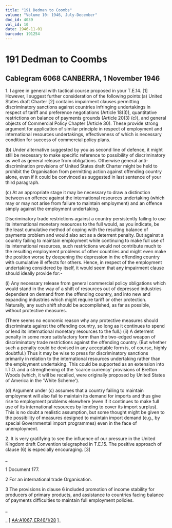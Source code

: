 ```yaml
---
title: "191 Dedman to Coombs"
volume: "Volume 10: 1946, July-December"
doc_id: 4039
vol_id: 10
date: 1946-11-01
barcode: 191254
---
```


# 191 Dedman to Coombs

## Cablegram 6068 CANBERRA, 1 November 1946

1\. I agree in general with tactical course proposed in your T.E.14. [1] However, I suggest further consideration of the following points:(a) United States draft Charter [2] contains impairment clauses permitting discriminatory sanctions against countries infringing undertakings in respect of tariff and preference negotiations (Article 18(3)), quantitative restrictions on balance of payments grounds (Article 20(3) (c)), and general objects of Commercial Policy Chapter (Article 30). These provide strong argument for application of similar principle in respect of employment and international resources undertakings, effectiveness of which is necessary condition for success of commercial policy plans.

(b) Under alternative suggested by you as second line of defence, it might still be necessary to make specific reference to possibility of discriminatory as well as general release from obligations. Otherwise general anti-discrimination provisions of United States draft Charter might be held to prohibit the Organisation from permitting action against offending country alone, even if it could be convinced as suggested in last sentence of your third paragraph.

(c) At an appropriate stage it may be necessary to draw a distinction between an offence against the international resources undertaking (which may or may not arise from failure to maintain employment) and an offence simply against the employment undertaking.

Discriminatory trade restrictions against a country persistently failing to use its international monetary resources to the full would, as you indicate, be the least cumulative method of coping with the resulting balance of payments problem and would also act as a deterrent penalty. But against a country failing to maintain employment while continuing to make full use of its international resources, such restrictions would not contribute much to the resulting employment problems of other countries and might even make the position worse by deepening the depression in the offending country with cumulative ill effects for others. Hence, in respect of the employment undertaking considered by itself, it would seem that any impairment clause should ideally provide for:-

(i) Any necessary release from general commercial policy obligations which would stand in the way of a shift of resources out of depressed industries dependent on demand from the offending country, and into new and expanding industries which might require tariff or other protection. Naturally, any such shift should be accomplished, as far as possible, without protective measures.

(There seems no economic reason why any protective measures should discriminate against the offending country, so long as it continues to spend or lend its international monetary resources to the full.) (ii) A deterrent penalty in some more satisfactory form than the two-edged weapon of discriminatory trade restrictions against the offending country. (But whether such a penalty could be devised in any acceptable form is, of course, highly doubtful.) Thus it may be wise to press for discriminatory sanctions primarily in relation to the international resources undertaking rather than the employment undertaking. This could be supported as an extension into I.T.O. and a strengthening of the 'scarce currency' provisions of Bretton Woods (which, it will be recalled, were originally proposed by United States of America in the 'White Scheme').

(d) Argument under (c) assumes that a country failing to maintain employment will also fail to maintain its demand for imports and thus give rise to employment problems elsewhere (even if it continues to make full use of its international resources by lending to cover its import surplus). This is no doubt a realistic assumption, but some thought might be given to the possibility of measures designed to maintain import demand (e.g., by special Governmental import programmes) even in the face of unemployment.

2\. It is very gratifying to see the influence of our pressure in the United Kingdom draft Convention telegraphed in T.E.15. The positive approach of clause (6) is especially encouraging. [3]

_

1 Document 177.

2 For an international trade Organisation.

3 The provisions in clause 6 included promotion of income stability for producers of primary products, and assistance to countries facing balance of payments difficulties to maintain full employment policies.

_

_ [ [AA:A1067, ER46/1/28](http://www.naa.gov.au/cgi-bin/Search?O=I&Number=191254) ]_
